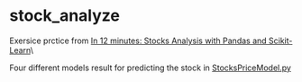# stock_analyze

Exersice prctice from [In 12 minutes: Stocks Analysis with Pandas and Scikit-Learn](https://towardsdatascience.com/in-12-minutes-stocks-analysis-with-pandas-and-scikit-learn-a8d8a7b50ee7)\

Four different models result for predicting the stock in [StocksPriceModel.py](https://github.com/JCTGY/stock_analyze/blob/master/StocksPriceModel.py)
